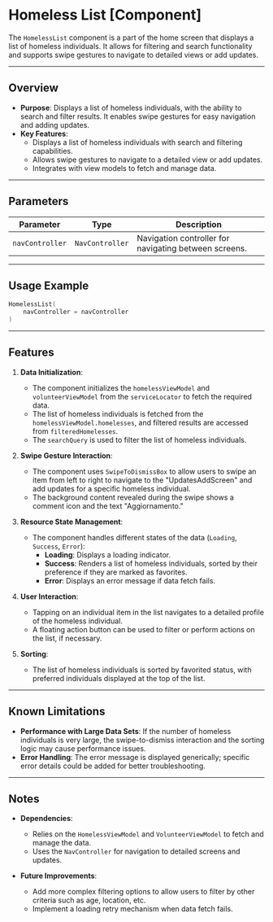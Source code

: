 # Homeless List [Component]

The `HomelessList` component is a part of the home screen that displays a list of homeless individuals. It allows for filtering and search functionality and supports swipe gestures to navigate to detailed views or add updates.

---

## Overview

- **Purpose**: Displays a list of homeless individuals, with the ability to search and filter results. It enables swipe gestures for easy navigation and adding updates.
- **Key Features**:
    - Displays a list of homeless individuals with search and filtering capabilities.
    - Allows swipe gestures to navigate to a detailed view or add updates.
    - Integrates with view models to fetch and manage data.

---

## Parameters

| Parameter       | Type            | Description                                           |
|-----------------|-----------------|-------------------------------------------------------|
| `navController` | `NavController` | Navigation controller for navigating between screens. |

---

## Usage Example

```kotlin
HomelessList(
    navController = navController
)
```

---

## Features

1. **Data Initialization**:
    - The component initializes the `homelessViewModel` and `volunteerViewModel` from the `serviceLocator` to fetch the required data.
    - The list of homeless individuals is fetched from the `homelessViewModel.homelesses`, and filtered results are accessed from `filteredHomelesses`.
    - The `searchQuery` is used to filter the list of homeless individuals.

2. **Swipe Gesture Interaction**:
    - The component uses `SwipeToDismissBox` to allow users to swipe an item from left to right to navigate to the "UpdatesAddScreen" and add updates for a specific homeless individual.
    - The background content revealed during the swipe shows a comment icon and the text "Aggiornamento."

3. **Resource State Management**:
    - The component handles different states of the data (`Loading`, `Success`, `Error`):
        - **Loading**: Displays a loading indicator.
        - **Success**: Renders a list of homeless individuals, sorted by their preference if they are marked as favorites.
        - **Error**: Displays an error message if data fetch fails.

4. **User Interaction**:
    - Tapping on an individual item in the list navigates to a detailed profile of the homeless individual.
    - A floating action button can be used to filter or perform actions on the list, if necessary.

5. **Sorting**:
    - The list of homeless individuals is sorted by favorited status, with preferred individuals displayed at the top of the list.

---

## Known Limitations

- **Performance with Large Data Sets**: If the number of homeless individuals is very large, the swipe-to-dismiss interaction and the sorting logic may cause performance issues.
- **Error Handling**: The error message is displayed generically; specific error details could be added for better troubleshooting.

---

## Notes

- **Dependencies**:
    - Relies on the `HomelessViewModel` and `VolunteerViewModel` to fetch and manage the data.
    - Uses the `NavController` for navigation to detailed screens and updates.

- **Future Improvements**:
    - Add more complex filtering options to allow users to filter by other criteria such as age, location, etc.
    - Implement a loading retry mechanism when data fetch fails.

